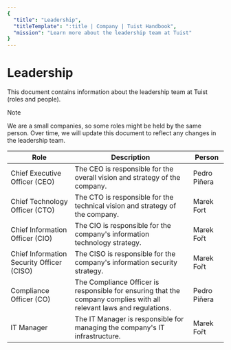 ```yaml
---
{
  "title": "Leadership",
  "titleTemplate": ":title | Company | Tuist Handbook",
  "mission": "Learn more about the leadership team at Tuist"
}
---
```

# Leadership

This document contains information about the leadership team at Tuist (roles and people).

> [!NOTE]
> We are a small companies, so some roles might be held by the same person. Over time, we will update this document to reflect any changes in the leadership team.

| Role | Description | Person |
| ---- | ---- | ---- |
| Chief Executive Officer (CEO) | The CEO is responsible for the overall vision and strategy of the company. | Pedro Piñera |
| Chief Technology Officer (CTO) | The CTO is responsible for the technical vision and strategy of the company. | Marek Fort |
| Chief Information Officer (CIO) | The CIO is responsible for the company's information technology strategy. | Marek Fořt |
| Chief Information Security Officer (CISO) | The CISO is responsible for the company's information security strategy. | Marek Fořt |
| Compliance Officer (CO) | The Compliance Officer is responsible for ensuring that the company complies with all relevant laws and regulations. | Pedro Piñera |
| IT Manager | The IT Manager is responsible for managing the company's IT infrastructure. | Marek Fořt |
